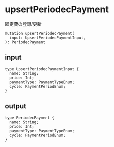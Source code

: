 # upsertPeriodecPayment

固定費の登録/更新

```gql
mutation upsertPeriodecPayment(
  input: UpsertPeriodecPaymentInput,
): PeriodecPayment
```

## input

```gql
type UpsertPeriodecPaymentInput {
  name: String;
  price: Int;
  paymentType: PaymentTypeEnum;
  cycle: PaymentPeriodEnum;
}
```

## output

```gql
type PeriodecPayment {
  name: String;
  price: Int;
  paymentType: PaymentTypeEnum;
  cycle: PaymentPeriodEnum;
}
```
